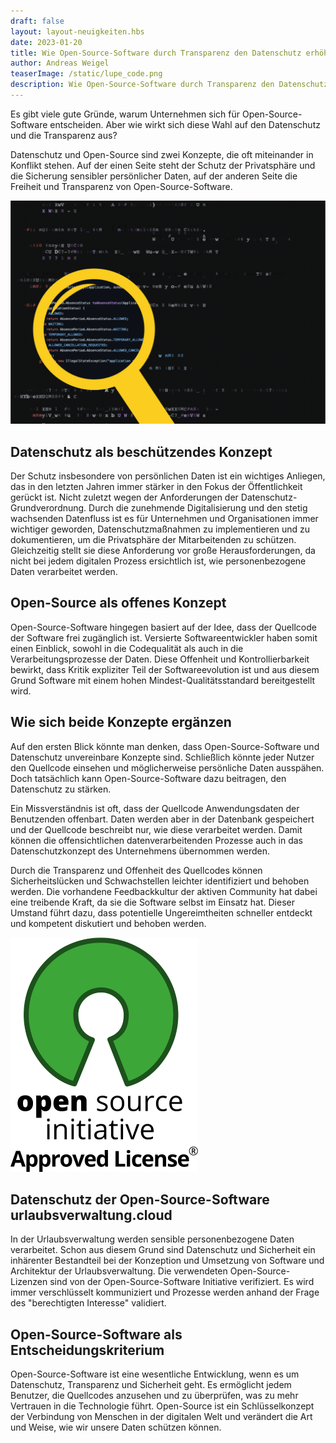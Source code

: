 ```yaml
---
draft: false
layout: layout-neuigkeiten.hbs
date: 2023-01-20
title: Wie Open-Source-Software durch Transparenz den Datenschutz erhöht
author: Andreas Weigel
teaserImage: /static/lupe_code.png
description: Wie Open-Source-Software durch Transparenz den Datenschutz erhöht
---
```


Es gibt viele gute Gründe, warum Unternehmen sich für Open-Source-Software entscheiden.
Aber wie wirkt sich diese Wahl auf den Datenschutz und die Transparenz aus?

<!-- more -->

Datenschutz und Open-Source sind zwei Konzepte, die oft miteinander in Konflikt stehen.
Auf der einen Seite steht der Schutz der Privatsphäre und die Sicherung sensibler persönlicher Daten,
auf der anderen Seite die Freiheit und Transparenz von Open-Source-Software.

<div class="flex flex-col items-center mt-2 lg:flex-row lg:space-x-8 lg:mb-8">
  <div>
    <img class="mx-auto lg:max-w-md lg:h-72" src="/static/lupe_code.png" alt="Hilfe über das Avatarmenü">
  </div>
  <div class="max-w-none lg:max-w-screen">
    <h2>Datenschutz als beschützendes Konzept</h2>
    <p class="mt-4 lg:mb-4">
      Der Schutz insbesondere von persönlichen Daten ist ein wichtiges Anliegen,
das in den letzten Jahren immer stärker in den Fokus der Öffentlichkeit gerückt ist.
Nicht zuletzt wegen der Anforderungen der Datenschutz-Grundverordnung.
Durch die zunehmende Digitalisierung und den stetig wachsenden Datenfluss ist es für Unternehmen und Organisationen
immer wichtiger geworden, Datenschutzmaßnahmen zu implementieren und zu dokumentieren, um die Privatsphäre der
Mitarbeitenden zu schützen.
Gleichzeitig stellt sie diese Anforderung vor große Herausforderungen, da nicht bei jedem digitalen Prozess ersichtlich
ist, wie personenbezogene Daten verarbeitet werden.
    </p>
  </div>
</div>

## Open-Source als offenes Konzept

Open-Source-Software hingegen basiert auf der Idee, dass der Quellcode der Software frei zugänglich ist. Versierte
Softwareentwickler haben somit einen Einblick, sowohl in die Codequalität als auch in die Verarbeitungsprozesse der
Daten.
Diese Offenheit und Kontrollierbarkeit bewirkt, dass Kritik expliziter Teil der Softwareevolution ist und aus diesem
Grund Software mit einem hohen Mindest-Qualitätsstandard bereitgestellt wird.

## Wie sich beide Konzepte ergänzen 

Auf den ersten Blick könnte man denken, dass Open-Source-Software und Datenschutz unvereinbare Konzepte sind.
Schließlich könnte jeder Nutzer den Quellcode einsehen und möglicherweise persönliche Daten ausspähen.
Doch tatsächlich kann Open-Source-Software dazu beitragen, den Datenschutz zu stärken.

Ein Missverständnis ist oft, dass der Quellcode Anwendungsdaten der Benutzenden offenbart. 
Daten werden aber in der Datenbank gespeichert und der Quellcode beschreibt nur, wie diese verarbeitet werden. 
Damit können die offensichtlichen datenverarbeitenden Prozesse auch in das Datenschutzkonzept des Unternehmens übernommen werden.  

Durch die Transparenz und Offenheit des Quellcodes können Sicherheitslücken und Schwachstellen leichter identifiziert
und behoben werden.
Die vorhandene Feedbackkultur der aktiven Community hat dabei eine treibende Kraft, da sie die Software selbst im
Einsatz hat.
Dieser Umstand führt dazu, dass potentielle Ungereimtheiten schneller entdeckt und kompetent diskutiert und behoben
werden.

<div class="flex flex-col justify-end lg:flex-row-reverse lg:space-x-8 lg:space-x-reverse lg:mt-8 lg:mb-8">
  <div>
    <img class="mx-auto mt-2 lg:max-w-md lg:h-80 border-none" src="OSIApproved_300X350_0.png" alt="Open Source Initiative Logo">
  </div>
  <div class="max-w-none lg:max-w-screen">
    <h2> Datenschutz der Open-Source-Software urlaubsverwaltung.cloud</h2>
    <p class="mt-4 lg:mb-4">
        In der Urlaubsverwaltung werden sensible personenbezogene Daten verarbeitet. Schon aus diesem Grund sind Datenschutz und 
        Sicherheit ein inhärenter Bestandteil bei der Konzeption und Umsetzung von Software und Architektur der Urlaubsverwaltung.
        Die verwendeten Open-Source-Lizenzen sind von der Open-Source-Software Initiative verifiziert.
        Es wird immer verschlüsselt kommuniziert und Prozesse werden anhand der Frage des "berechtigten Interesse" validiert.
    </p>
        <h2> Open-Source-Software als Entscheidungskriterium </h2>
        <p class="mt-4 lg:mb-4">
            Open-Source-Software ist eine wesentliche Entwicklung, wenn es um Datenschutz, Transparenz und Sicherheit geht. 
            Es ermöglicht jedem Benutzer, die Quellcodes anzusehen und zu überprüfen, was zu mehr Vertrauen in die Technologie führt. 
            Open-Source ist ein Schlüsselkonzept der Verbindung von Menschen in der digitalen Welt und verändert die Art und Weise, 
            wie wir unsere Daten schützen können. 
        </p>
  </div>
</div>



